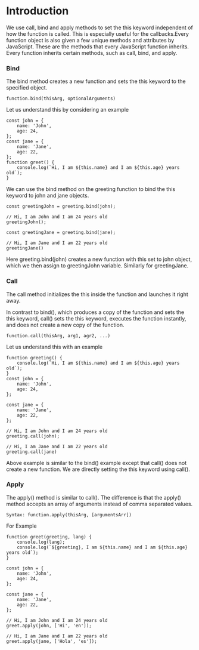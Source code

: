 # Introduction
We use call, bind and apply methods to set the this keyword independent of how the function is called. This is especially useful for the callbacks.Every function object is also given a few unique methods and attributes by JavaScript. These are the methods that every JavaScript function inherits. Every function inherits certain methods, such as call, bind, and apply.

### Bind
The bind method creates a new function and sets the this keyword to the specified object.

```
function.bind(thisArg, optionalArguments)
```

Let us understand this by considering an example
```
const john = {
    name: 'John',
    age: 24,
};
const jane = {
    name: 'Jane',
    age: 22,
};
function greet() {
    console.log(`Hi, I am ${this.name} and I am ${this.age} years old`);
}
```

We can use the bind method on the greeting function to bind the this keyword to john and jane objects. 

```
const greetingJohn = greeting.bind(john);

// Hi, I am John and I am 24 years old
greetingJohn();

const greetingJane = greeting.bind(jane);

// Hi, I am Jane and I am 22 years old
greetingJane()
```

Here greeting.bind(john) creates a new function with this set to john object, which we then assign to greetingJohn variable. Similarly for greetingJane.

### Call
The call method initializes the this inside the function and launches it right away. 

In contrast to bind(), which produces a copy of the function and sets the this keyword, call() sets the this keyword, executes the function instantly, and does not create a new copy of the function.

```
function.call(thisArg, arg1, agr2, ...)
```

Let us understand this with an example
```
function greeting() {
    console.log(`Hi, I am ${this.name} and I am ${this.age} years old`);
}
const john = {
    name: 'John',
    age: 24,
};

const jane = {
    name: 'Jane',
    age: 22,
};

// Hi, I am John and I am 24 years old
greeting.call(john);

// Hi, I am Jane and I am 22 years old
greeting.call(jane)
```

Above example is similar to the bind() example except that call() does not create a new function. We are directly setting the this keyword using call().

### Apply
The apply() method is similar to call(). The difference is that the apply() method accepts an array of arguments instead of comma separated values.

```
Syntax: function.apply(thisArg, [argumentsArr])
```

For Example
```
function greet(greeting, lang) {
    console.log(lang);
    console.log(`${greeting}, I am ${this.name} and I am ${this.age} years old`);
}

const john = {
    name: 'John',
    age: 24,
};

const jane = {
    name: 'Jane',
    age: 22,
};

// Hi, I am John and I am 24 years old
greet.apply(john, ['Hi', 'en']);

// Hi, I am Jane and I am 22 years old
greet.apply(jane, ['Hola', 'es']);
```